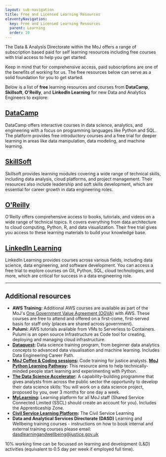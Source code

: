 ```yaml
---
layout: sub-navigation
title: Free and Licensed Learning Resources
eleventyNavigation:
  key: Free and Licensed Learning Resources
  parent: Learning
  order: 10
---
```


The Data & Analysis Directorate within the MoJ offers a range of subscription based paid for self learning resources including free courses with trial access to help you get started.

Keep in mind that for comprehensive access, paid subscriptions are one of the benefits of working for us. The free resources below can serve as a solid foundation for you to get started.

Below is a list of **free** learning resources and courses from **DataCamp**, **Skillsoft**, **O'Reilly**, and **LinkedIn Learning** for new Data and Analytics Engineers to explore:

<div class="grid grid-cols-1 gap-1 pt-8">
  <div class="grid-card">
    <h2 class="govuk-heading-m"><a href="https://www.datacamp.com/pricing" class="govuk-link">DataCamp</a></h2>
    <p class="govuk-body">DataCamp offers interactive courses in data science, analytics, and engineering with a focus on programming languages like Python and SQL. The platform provides free introductory courses and a free trial for deeper learning in areas like data manipulation, data modeling, and machine learning.</p>
  </div>


<div class="grid grid-cols-1 gap-1 pt-8">
  <div class="grid-card">
    <h2 class="govuk-heading-m"><a href="https://www.skillsoft.com/get-free-trial" class="govuk-link">SkillSoft</a></h2>
    <p class="govuk-body">Skillsoft provides learning modules covering a wide range of technical skills, including data analysis, cloud platforms, and project management. Their resources also include leadership and soft skills development, which are essential for career growth in data engineering roles.</p>
  </div>


<div class="grid grid-cols-1 gap-1 pt-8">
  <div class="grid-card">
    <h2 class="govuk-heading-m"><a href="https://www.oreilly.com/online-learning/individuals.html" class="govuk-link">O'Reilly</a></h2>
    <p class="govuk-body">O'Reilly offers comprehensive access to books, tutorials, and videos on a wide range of technical topics. It covers everything from data architecture to cloud computing, Python, R, and data visualization. Their free trial gives you access to these learning materials to build your knowledge base.</p>
  </div>


<div class="grid grid-cols-1 gap-1 pt-8">
  <div class="grid-card">
    <h2 class="govuk-heading-m"><a href="https://www.linkedin.com/learning/subscription/trial" class="govuk-link">LinkedIn Learning</a></h2>
    <p class="govuk-body">LinkedIn Learning provides courses across various fields, including data science, data engineering, and software development. You can access a free trial to explore courses on Git, Python, SQL, cloud technologies, and more, which are critical for success in a data engineering role.</p>
  </div> 


---

## Additional resources


* **AWS Training:**  Additional AWS courses are available as part of the MoJ's [One Government Value Agreement (OGVA)](https://aws.amazon.com/blogs/publicsector/one-government-value-agreement-accelerating-cloud-adoption-innovation-across-uk-government/) with AWS. These courses are free to attend and offered on a first-come, first-served basis for staff only (places are shared across government). 
* **Pulumi:** AWS tutorials available from VMs to Serverless to Containers. Pulumi is an open source Infrastructure as Code tool for creating, deploying and managing cloud infrastructure.
* **[Dataquest](https://www.dataquest.io/):** Data science training program, from beginner data analytics concepts to advanced data visualisation and machine learning. Includes Data Engineering Career Path.
* **[MoJ Coffee & Coding sessions](https://github.com/moj-analytical-services/Coffee-and-Coding):** Code training for justice analysts.
**[MoJ Python Learning Pathway](https://docs.google.com/document/u/0/d/1z_Oa0EDyTjJ6E5W-eN87BFDYav1YzH0guonS0ZV0nc4/edit):** This resource aims to help technically-minded people start learning and experimenting with Python.
* **[The Data Science Accelerator](https://www.gov.uk/government/publications/data-science-accelerator-programme/introduction-to-the-data-science-accelerator-programme):** A capability-building programme that gives analysts from across the public sector the opportunity to develop their data science skills: You will work on a data science project, proposed by you, over 3 months for one day a week.
* **[MyLearning](https://mydevelopment.org.uk/login/index.php):** Learning platform for all MoJ staff (Shared Service Connected Limited (SSCL) should create an account for you). Includes the Apprenticeship Zone.
* **[Civil Service Learning Platform](https://identity.learn.civilservice.gov.uk/login):** The Civil Service Learning 
* **Data and Analytical Services Directorate (DASD)** Learning and Wellbeing training courses - instructions on how to book internal and external training courses please email: dasdlearningandwellbeing@justice.gov.uk

10% working time can be focussed on learning and development (L&D) activities (equivalent to 0.5 day per week if employed full time).
